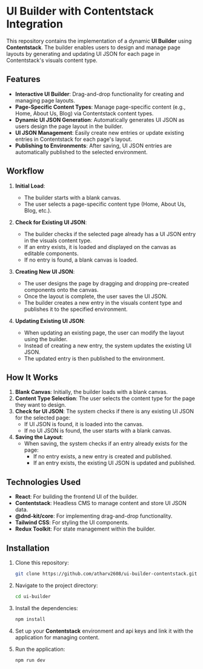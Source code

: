 # UI Builder with Contentstack Integration

This repository contains the implementation of a dynamic **UI Builder** using **Contentstack**. The builder enables users to design and manage page layouts by generating and updating UI JSON for each page in Contentstack's visuals content type.

## Features

- **Interactive UI Builder**: Drag-and-drop functionality for creating and managing page layouts.
- **Page-Specific Content Types**: Manage page-specific content (e.g., Home, About Us, Blog) via Contentstack content types.
- **Dynamic UI JSON Generation**: Automatically generates UI JSON as users design the page layout in the builder.
- **UI JSON Management**: Easily create new entries or update existing entries in Contentstack for each page's layout.
- **Publishing to Environments**: After saving, UI JSON entries are automatically published to the selected environment.

## Workflow

1. **Initial Load**: 
    - The builder starts with a blank canvas.
    - The user selects a page-specific content type (Home, About Us, Blog, etc.).
  
2. **Check for Existing UI JSON**:
    - The builder checks if the selected page already has a UI JSON entry in the visuals content type.
    - If an entry exists, it is loaded and displayed on the canvas as editable components.
    - If no entry is found, a blank canvas is loaded.

3. **Creating New UI JSON**:
    - The user designs the page by dragging and dropping pre-created components onto the canvas.
    - Once the layout is complete, the user saves the UI JSON.
    - The builder creates a new entry in the visuals content type and publishes it to the specified environment.

4. **Updating Existing UI JSON**:
    - When updating an existing page, the user can modify the layout using the builder.
    - Instead of creating a new entry, the system updates the existing UI JSON.
    - The updated entry is then published to the environment.

## How It Works

1. **Blank Canvas**: Initially, the builder loads with a blank canvas.
2. **Content Type Selection**: The user selects the content type for the page they want to design.
3. **Check for UI JSON**: The system checks if there is any existing UI JSON for the selected page:
   - If UI JSON is found, it is loaded into the canvas.
   - If no UI JSON is found, the user starts with a blank canvas.
4. **Saving the Layout**: 
   - When saving, the system checks if an entry already exists for the page:
     - If no entry exists, a new entry is created and published.
     - If an entry exists, the existing UI JSON is updated and published.

## Technologies Used

- **React**: For building the frontend UI of the builder.
- **Contentstack**: Headless CMS to manage content and store UI JSON data.
- **@dnd-kit/core**: For implementing drag-and-drop functionality.
- **Tailwind CSS**: For styling the UI components.
- **Redux Toolkit**: For state management within the builder.

## Installation

1. Clone this repository:

    ```bash
    git clone https://github.com/atharv2608/ui-builder-contentstack.git
    ```

2. Navigate to the project directory:

    ```bash
    cd ui-builder
    ```

3. Install the dependencies:

    ```bash
    npm install
    ```
4. Set up your **Contentstack** environment and api keys and link it with the application for managing content.

5. Run the application:

    ```bash
    npm run dev
    ```




